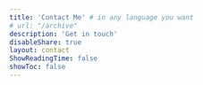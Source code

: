 ```yaml
---
title: 'Contact Me' # in any language you want
# url: "/archive"
description: 'Get in touch'
disableShare: true
layout: contact
ShowReadingTime: false
showToc: false
---
```

